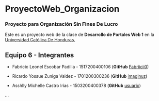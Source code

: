 # ProyectoWeb_Organizacion
###  Proyecto para Organización Sin Fines De Lucro

Este es un proyecto web de la clase de **Desarrollo de Portales Web 1** en la [Universidad Católica De Honduras.](https://www.unicah.edu/) 

## Equipo 6 - Integrantes
- Fabricio Leonel Escobar Padilla - 1517200400106 (**GitHub** [Fabriicii0](https://github.com/Fabriicii0))

- Ricardo Yossue Zuniga Valdez - 1701200300236 (**GitHub** [imaginuz](https://github.com/imaginuz))

- Asshlly Michelle Castro Irías - 1503200400378 (**GitHub** [usuario](link))

...